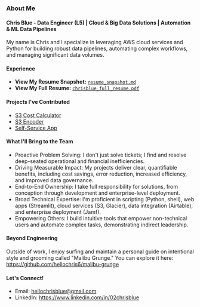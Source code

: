 ### About Me
#### Chris Blue - Data Engineer (L5) | Cloud & Big Data Solutions | Automation & ML Data Pipelines

My name is Chris and I specialize in leveraging AWS cloud services and Python for building robust data pipelines, automating complex workflows, and managing significant data volumes. 

#### Experience
* **View My Resume Snapshot:** [`resume_snapshot.md`](https://github.com/hellochris6/chrisblue-portfolio/blob/main/resume/resume-snapshot.md)
* **View My Full Resume:** [`chrisblue_full_resume.pdf`](https://github.com/hellochris6/chrisblue-portfolio/blob/26db8a1693140637c24ebf5660c288015273e583/resume/chrisblue-full-resume.pdf)

#### Projects I've Contributed
- [S3 Cost Calculator](https://github.com/hellochris6/chrisblue-portfolio/tree/main/projects/s3-cost-calculator)
- [S3 Encoder](https://github.com/hellochris6/chrisblue-portfolio/tree/main/projects/s3-encoder)
- [Self-Service App](https://github.com/hellochris6/chrisblue-portfolio/tree/main/projects/self-service-app)

#### What I'll Bring to the Team
 * Proactive Problem Solving: I don't just solve tickets; I find and resolve deep-seated operational and financial inefficiencies.
 * Driving Measurable Impact: My projects deliver clear, quantifiable benefits, including cost savings, error reduction, increased efficiency, and improved data governance.
 * End-to-End Ownership: I take full responsibility for solutions, from conception through development and enterprise-level deployment.
 * Broad Technical Expertise: I'm proficient in scripting (Python, shell), web apps (Streamlit), cloud services (S3, Glacier), data integration (Airtable), and enterprise deployment (Jamf).
 * Empowering Others: I build intuitive tools that empower non-technical users and automate complex tasks, demonstrating indirect leadership.

#### Beyond Engineering
Outside of work, I enjoy surfing and maintain a personal guide on intentional style and grooming called "Malibu Grunge." You can explore it here: https://github.com/hellochris6/malibu-grunge

#### Let's Connect!
 * Email: hellochrisblue@gmail.com
 * LinkedIn: https://www.linkedin.com/in/02chrisblue
